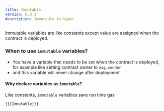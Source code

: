 ```yaml
---
title: Immutable
version: 0.3.3
description: Immutable in Vyper
---
```


Immutable variables are like constants except value are assigned when the contract is deployed.

### When to use `immutable` variables?

- You have a variable that needs to be set when the contract is deployed,
  for example like setting contract owner to `msg.sender`
- and this variable will never change after deployment

#### Why declare variables as `immutable`?

Like constants, `immutable` variables save run time gas

```vyper
{{{Immutable}}}
```
